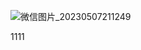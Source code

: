 ![微信图片_20230507211249](https://images-1318119468.cos.ap-shanghai.myqcloud.com/mytyproa%E5%BE%AE%E4%BF%A1%E5%9B%BE%E7%89%87_20230507211249.png)





1111

